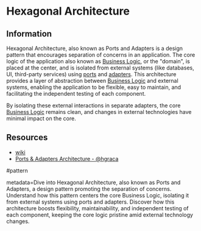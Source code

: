 # Hexagonal Architecture

## Information

Hexagonal Architecture, also known as Ports and Adapters is a design pattern that encourages separation of concerns in an application. The core logic of the application also known as [Business Logic](https://github.com/vimcki/design-principles/blob/master/Business%20Logic.md), or the "domain", is placed at the center, and is isolated from external systems (like databases, UI, third-party services) using [ports](https://github.com/vimcki/design-principles/blob/master/Port.md) and [adapters](https://github.com/vimcki/design-principles/blob/master/Adapter.md). This architecture provides a layer of abstraction between [Business Logic](https://github.com/vimcki/design-principles/blob/master/Business%20Logic.md) and external systems, enabling the application to be flexible, easy to maintain, and facilitating the independent testing of each component.

By isolating these external interactions in separate adapters, the core [Business Logic](https://github.com/vimcki/design-principles/blob/master/Business%20Logic.md) remains clean, and changes in external technologies have minimal impact on the core.

## Resources

- [wiki](https://en.wikipedia.org/wiki/Hexagonal_architecture_(software))
- [Ports & Adapters Architecture - @hgraca](https://herbertograca.com/2017/09/14/ports-adapters-architecture/)

#pattern

metadata=Dive into Hexagonal Architecture, also known as Ports and Adapters, a design pattern promoting the separation of concerns. Understand how this pattern centers the core Business Logic, isolating it from external systems using ports and adapters. Discover how this architecture boosts flexibility, maintainability, and independent testing of each component, keeping the core logic pristine amid external technology changes.
